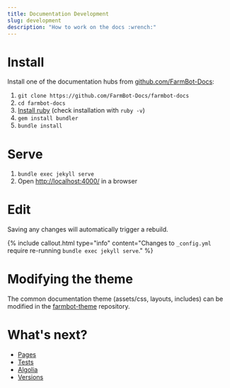 ```yaml
---
title: Documentation Development
slug: development
description: "How to work on the docs :wrench:"
---
```


# Install

Install one of the documentation hubs from [github.com/FarmBot-Docs](https://github.com/FarmBot-Docs):

1. `git clone https://github.com/FarmBot-Docs/farmbot-docs`
0. `cd farmbot-docs`
0. [Install ruby](https://www.ruby-lang.org/en/documentation/installation/) (check installation with `ruby -v`)
0. `gem install bundler`
0. `bundle install`

# Serve

1. `bundle exec jekyll serve`
0. Open [http://localhost:4000/](http://localhost:4000/) in a browser

# Edit

Saving any changes will automatically trigger a rebuild.

{%
include callout.html
type="info"
content="Changes to `_config.yml` require re-running `bundle exec jekyll serve`."
%}

# Modifying the theme

The common documentation theme (assets/css, layouts, includes) can be modified in the [farmbot-theme](https://github.com/FarmBot-Docs/farmbot-theme) repository.


# What's next?

  * [Pages](development/pages.md)
  * [Tests](development/tests.md)
  * [Algolia](development/algolia.md)
  * [Versions](development/versions.md)
